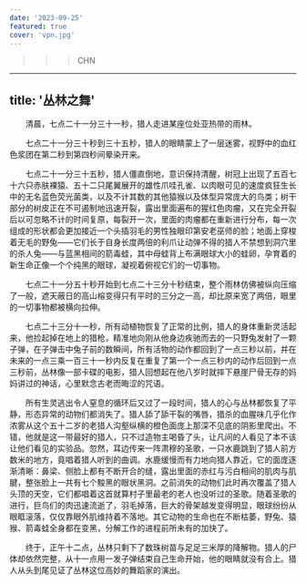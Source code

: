 ```yaml
---
date: '2023-09-25'
featured: true
cover: 'vpn.jpg'
---
```


>>>CHN
---
title: '丛林之舞'
---

&emsp;&emsp;清晨，七点二十一分三十一秒，猎人走进某座位处亚热带的雨林。

&emsp;&emsp;七点二十一分三十秒到三十五秒，猎人的眼睛蒙上了一层迷雾，视野中的血红色浆团在第二秒到第四秒间晕染开来。

&emsp;&emsp;七点二十一分三十五秒，猎人僵直倒地，意识保持清醒，树冠上出现了五百七十六只赤肤裸猿、五十二只尾翼展开的雄性爪哇孔雀、以肉眼可见的速度疯狂生长中的无名蓝色荧光菌类，以及不计其数的其他猿猴以及体型异常庞大的鸟类；树干部分的树皮正在不可遏制地迅速开裂，露出里面遍布的猩红色肉瘤，又在完全开裂后以可忽略不计的时间复原，每裂开一次，里面的肉瘤都在重新进行分布，每一次组成的形状都会更加接近一个头插羽毛的男性独眼印第安老巫师的脸；地面上穿梭着无毛的野兔——它们长于自身长度两倍的利爪让动弹不得的猎人不禁想到洞穴里的杀人兔——与蓝黑相间的箭毒蛙，其中母蛙背上布满眼球大小的蛙卵，孕育着的新生命正像一个个纯黑的眼球，凝视着俯视它们的一切事物。

&emsp;&emsp;七点二十一分五十秒开始到七点二十三分十秒结束，整个雨林仿佛被纵向压缩了一般，遮天蔽日的高山榕变得只有平时的三分之一高，却比原来宽了两倍，眼里的一切事物都被横向拉伸。

&emsp;&emsp;七点二十三分十一秒，所有动植物恢复了正常的比例，猎人的身体重新灵活起来，他捡起掉在地上的猎枪，精准地向刚从他身边疾驰而去的一只野兔发射了一颗子弹，在子弹击中兔子前的数瞬间，所有活物的动作都回到了一点三秒以前，并在未来的一点三乘一百三十一秒内反复在重复了第一个一点三秒内的动作后回到一点三秒前，丛林像一部卡碟的电影，猎人回想起在他八岁时就摔下悬崖尸骨无存的妈妈讲过的神话，心里默念古老而晦涩的咒语。

&emsp;&emsp;所有生灵逃出令人窒息的循环后又过了一段时间，猎人的心与丛林都恢复了平静，形态异常的动物们都消失了。猎人舔了舔干裂的嘴唇，猎杀的血腥味几乎化作浓雾从这个五十二岁的老猎人沟壑纵横的橙色面庞上那深不见底的阴影里爬出。不错，他就是这一带最好的猎人，只不过造物主喝昏了头，让凡间的人看见了本不该让他们看见的实验品。忽然，耳边传来一阵肃穆的圣歌，一只水鹿跳到了猎人前方数米的地方，竟唱着猎人听到的曲调。水鹿缓慢而有力地向猎人靠近，它的面庞逐渐清晰：鼻梁、侧脸上都有不断开合的缝，露出里面的赤红与污白相间的肌肉与肌腱，整张脸上一共有七个黢黑的眼状黑洞。之前消失的动物们此时再次覆盖了猎人头顶的天空，它们都唱着这首就算村子里最老的老人也没听过的圣歌。随着圣歌的进行，巨鸟们的肉迅速流逝了，羽毛掉落，巨大的骨架越发变得明显，眼球纷纷从眼眶滚落，仅仅靠眼外肌维持着不落地。其它动物的生命也在不断枯萎，野兔、猿猴、箭毒蛙全身都在变黑，分解工作的进程前所未有的加快了。

&emsp;&emsp;终于，正午十二点，丛林只剩下了数珠树苗与足足三米厚的降解物。猎人的尸体却依然完整，从十一点用一发子弹结束自己生命开始，他的眼睛就没有合上。猎人从头到尾见证了丛林这位高妙的舞蹈家的演出。

>>>

